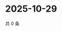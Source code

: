 # 2025-10-29

共 0 条

<!-- BEGIN ZHIHUQUESTIONS -->
<!-- 最后更新时间 Wed Oct 29 2025 18:13:07 GMT+0800 (China Standard Time) -->

<!-- END ZHIHUQUESTIONS -->
